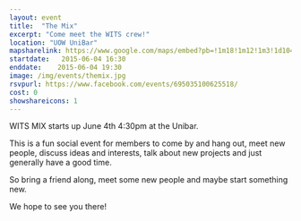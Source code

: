 ```yaml
---
layout: event
title:  "The Mix"
excerpt: "Come meet the WITS crew!"
location: "UOW UniBar"
mapsharelink: https://www.google.com/maps/embed?pb=!1m18!1m12!1m3!1d1040.4398936191546!2d150.8789966656199!3d-34.40737977197924!2m3!1f0!2f0!3f0!3m2!1i1024!2i768!4f13.1!3m3!1m2!1s0x6b131971e23b2943%3A0x28106b564503fe41!2sUniversity+of+Wollongong!5e0!3m2!1sen!2sau!4v1446797956997
startdate:   2015-06-04 16:30
enddate:    2015-06-04 19:30
image: /img/events/themix.jpg
rsvpurl: https://www.facebook.com/events/695035100625518/
cost: 0
showshareicons: 1
---
```


WITS MIX starts up June 4th 4:30pm at the Unibar.
 
This is a fun social event for members to come by and hang out, meet new people, discuss ideas and interests, talk about new projects and just generally have a good time.
 
So bring a friend along, meet some new people and maybe start something new.
 
We hope to see you there!